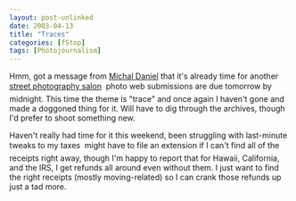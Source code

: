 ```yaml
---
layout: post-unlinked
date: 2003-04-13
title: "Traces"
categories: [fStop]
tags: [Photojournalism]
---
```

Hmm, got a message from <a href="http://www.proofsheet.com/">Michal Daniel</a> that it's already time for another <a href="../photo/salon/">street photography salon</a> &#151; photo web submissions are due tomorrow by midnight. This time the theme is "trace" and once again I haven't gone and made a doggoned thing for it. Will have to dig through the archives, though I'd prefer to shoot something new.

Haven't really had time for it this weekend, been struggling with last-minute tweaks to my taxes &#151; might have to file an extension if I can't find all of the receipts right away, though I'm happy to report that for Hawaii, California, and the IRS, I get refunds all around even without them. I just want to find the right receipts (mostly moving-related) so I can crank those refunds up just a tad more.
